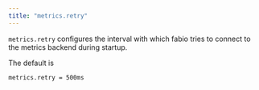 ```yaml
---
title: "metrics.retry"
---
```


`metrics.retry` configures the interval with which fabio tries to
connect to the metrics backend during startup.

The default is

	metrics.retry = 500ms
